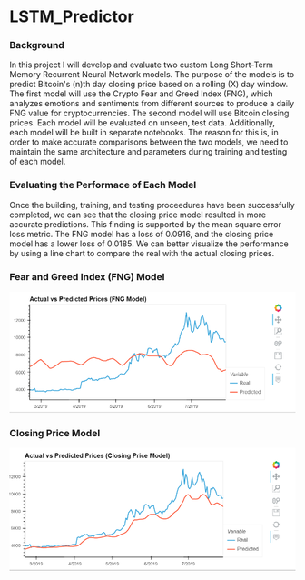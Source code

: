 # LSTM_Predictor

### Background

In this project I will develop and evaluate two custom Long Short-Term Memory Recurrent Neural Network models. The purpose of the models is to predict Bitcoin's (n)th day closing price based on a rolling (X) day window. The first model will use the Crypto Fear and Greed Index (FNG), which analyzes emotions and sentiments from different sources to produce a daily FNG value for cryptocurrencies. The second model will use Bitcoin closing prices. Each model will be evaluated on unseen, test data. Additionally, each model will be built in separate notebooks. The reason for this is, in order to make accurate comparisons between the two models, we need to maintain the same architecture and parameters during training and testing of each model.

### Evaluating the Performace of Each Model

Once the building, training, and testing proceedures have been successfully completed, we can see that the closing price model resulted in more accurate predictions. This finding is supported by the mean square error loss metric. The FNG model has a loss of 0.0916, and the closing price model has a lower loss of 0.0185. We can better visualize the performance by using a line chart to compare the real with the actual closing prices.

### Fear and Greed Index (FNG) Model

![alt text](https://github.com/DamaniW/LSTM_Predictor/blob/main/Images/FNG_model.png?raw=true)

### Closing Price Model

![alt text](https://github.com/DamaniW/LSTM_Predictor/blob/main/Images/Close_model.png?raw=true)
